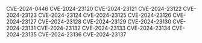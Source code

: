 CVE-2024-0446
CVE-2024-23120
CVE-2024-23121
CVE-2024-23122
CVE-2024-23123
CVE-2024-23124
CVE-2024-23125
CVE-2024-23126 
CVE-2024-23127 
CVE-2024-23128 
CVE-2024-23129 
CVE-2024-23130
CVE-2024-23131
CVE-2024-23132
CVE-2024-23133
CVE-2024-23134
CVE-2024-23135
CVE-2024-23136
CVE-2024-23137

